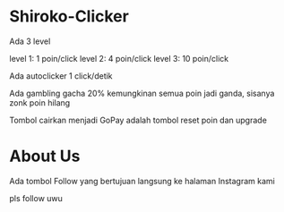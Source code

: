 # Shiroko-Clicker

Ada 3 level

level 1: 1 poin/click
level 2: 4 poin/click
level 3: 10 poin/click

Ada autoclicker 1 click/detik

Ada gambling gacha 20% kemungkinan semua poin jadi ganda, sisanya zonk poin hilang

Tombol cairkan menjadi GoPay adalah tombol reset poin dan upgrade

About Us
=

Ada tombol Follow yang bertujuan langsung ke halaman Instagram kami

pls follow uwu
